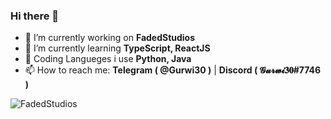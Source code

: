 ### Hi there 👋


- 🔭 I’m currently working on **FadedStudios**
- 🌱 I’m currently learning **TypeScript, ReactJS**
- 🐣 Coding Langueges i use **Python, Java**
- 📫 How to reach me: **Telegram ( @Gurwi30 )** | **Discord ( 𝓖𝓾𝓻𝔀𝓲𝟑𝟎#7746 )**
  
![FadedStudios](https://i.imgur.com/TIVCWzV.png)
